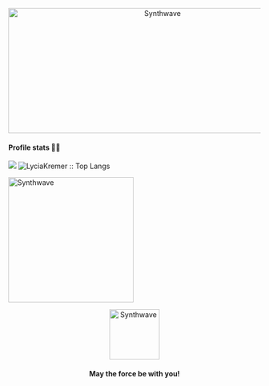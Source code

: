 <p align="center"><img src="https://i.pinimg.com/originals/a5/a7/9d/a5a79dd703d0be19ed7c6edec970807d.gif"alt="Synthwave" height="250" width="600
  ">

<div>
<h4 align="left">Profile stats 👩‍💻</h4>
<img height:"180cm" src="https://github-readme-stats.vercel.app/api?username=LyciaKremer&bg_color=30,000000,000000&title_color=fff&text_color=0a9396&border_color=0a9396&show_icons=true&icon_color=fff"/>
<img height:"180cm" src="https://github-readme-stats.vercel.app/api/top-langs/?username=LyciaKremer&langs_count=10&bg_color=30,000000,000000&title_color=fff&text_color=fff&layout=compact&border_color=0a9396" alt="LyciaKremer :: Top Langs" />
</div>


<p align="left"><img src="https://share-cdn.picrew.me/shareImg/org/202110/466657_hRxg6Bdv.png"alt="Synthwave" height="250" width="250">

<p align="center"><img src="https://user-images.githubusercontent.com/32186405/137845535-0b2a0566-4595-4b14-8c88-d704f47b8f05.png"alt="Synthwave" height="100" width="100">
<h4 align="center">May the force be with you!</h4>
